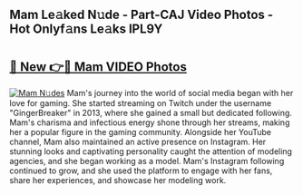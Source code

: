 ## Mam Le𝚊ked N𝚞de - Part-CAJ Video Photos - Hot Onlyf𝚊ns Le𝚊ks lPL9Y

# <h2><a href="http://ac29259.deff.icu/?id=Mam">🔗 New 👉🔴 Mam VIDEO Photos</a></h2>

[![Mam N𝚞des](https://i.imgur.com/rIISA9y.gif)](http://ac29259.deff.icu/?id=Mam)
Mam's journey into the world of social media began with her love for gaming. She started streaming on Twitch under the username "GingerBreaker" in 2013, where she gained a small but dedicated following. Mam's charisma and infectious energy shone through her streams, making her a popular figure in the gaming community. Alongside her YouTube channel, Mam also maintained an active presence on Instagram. Her stunning looks and captivating personality caught the attention of modeling agencies, and she began working as a model. Mam's Instagram following continued to grow, and she used the platform to engage with her fans, share her experiences, and showcase her modeling work.
